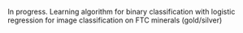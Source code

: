 In progress. Learning algorithm for binary classification with logistic regression for image classification on FTC minerals (gold/silver)